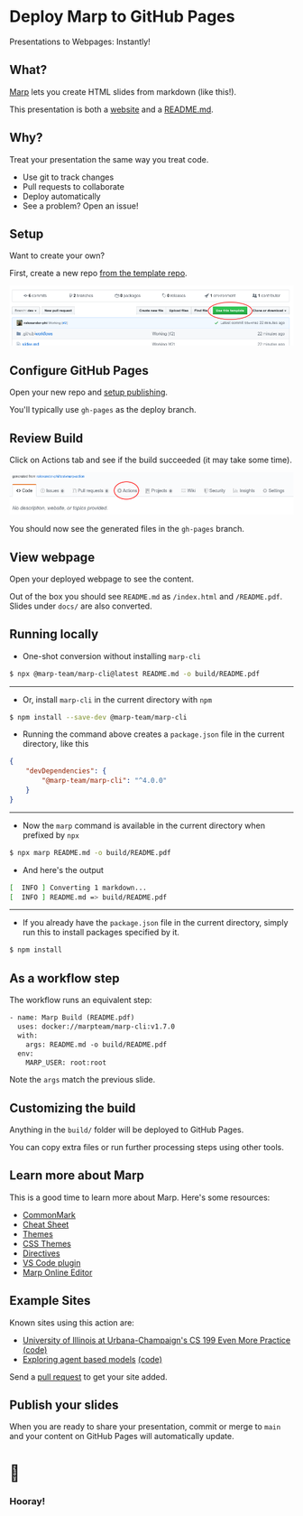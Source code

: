 <!--
theme: gaia
class:
 - invert
headingDivider: 2
paginate: true
-->

<!--
_class:
 - lead
 - invert
-->

# Deploy Marp to GitHub Pages

Presentations to Webpages: Instantly!

## What?

[Marp](https://marp.app/) lets you create HTML slides from markdown (like this!).

This presentation is both a [website](https://alexsci.com/marp-to-pages) and a [README.md](https://github.com/ralexander-phi/marp-to-pages/blob/main/README.md).

## Why?

Treat your presentation the same way you treat code.

-   Use git to track changes
-   Pull requests to collaborate
-   Deploy automatically
-   See a problem? Open an issue!

## Setup

Want to create your own?

First, create a new repo [from the template repo](https://github.com/ralexander-phi/marp-to-pages).

![](img/use-template.png)

## Configure GitHub Pages

Open your new repo and [setup publishing](https://help.github.com/en/github/working-with-github-pages/configuring-a-publishing-source-for-your-github-pages-site#choosing-a-publishing-source).

You'll typically use `gh-pages` as the deploy branch.

## Review Build

Click on Actions tab and see if the build succeeded (it may take some time).

![](img/click-actions.png)

You should now see the generated files in the `gh-pages` branch.

## View webpage

Open your deployed webpage to see the content.

Out of the box you should see `README.md` as `/index.html` and `/README.pdf`. Slides under `docs/` are also converted.

## Running locally

-   One-shot conversion without installing `marp-cli`

```sh
$ npx @marp-team/marp-cli@latest README.md -o build/README.pdf
```

---

-   Or, install `marp-cli` in the current directory with `npm`

```sh
$ npm install --save-dev @marp-team/marp-cli
```

-   Running the command above creates a `package.json` file in the current directory, like this

```json
{
	"devDependencies": {
		"@marp-team/marp-cli": "^4.0.0"
	}
}
```

---

-   Now the `marp` command is available in the current directory when prefixed by `npx`

```sh
$ npx marp README.md -o build/README.pdf
```

-   And here's the output

```sh
[  INFO ] Converting 1 markdown...
[  INFO ] README.md => build/README.pdf
```

---

-   If you already have the `package.json` file in the current directory, simply run this to install packages specified by it.

```sh
$ npm install
```

## As a workflow step

The workflow runs an equivalent step:

```
- name: Marp Build (README.pdf)
  uses: docker://marpteam/marp-cli:v1.7.0
  with:
    args: README.md -o build/README.pdf
  env:
    MARP_USER: root:root
```

Note the `args` match the previous slide.

## Customizing the build

Anything in the `build/` folder will be deployed to GitHub Pages.

You can copy extra files or run further processing steps using other tools.

## Learn more about Marp

This is a good time to learn more about Marp. Here's some resources:

-   [CommonMark](https://commonmark.org/)
-   [Cheat Sheet](https://commonmark.org/help/)
-   [Themes](https://github.com/marp-team/marp-core/tree/master/themes)
-   [CSS Themes](https://marpit.marp.app/theme-css)
-   [Directives](https://marpit.marp.app/directives)
-   [VS Code plugin](https://marketplace.visualstudio.com/items?itemName=marp-team.marp-vscode)
-   [Marp Online Editor](https://demo.marpeditor.com/)

## Example Sites

Known sites using this action are:

-   [University of Illinois at Urbana-Champaign's CS 199 Even More Practice](https://cs199emp.netlify.app/) [(code)](https://github.com/harsh183/emp-125)
-   [Exploring agent based models](https://roiarthurb.github.io/Talk-UMMISCO_06-07-2020/) [(code)](https://github.com/RoiArthurB/Talk-UMMISCO_06-07-2020)

Send a [pull request](https://github.com/ralexander-phi/marp-to-pages) to get your site added.

## Publish your slides

When you are ready to share your presentation, commit or merge to `main` and your content on GitHub Pages will automatically update.

# 🎉

<!--
_class:
 - lead
 - invert
-->

### Hooray!
